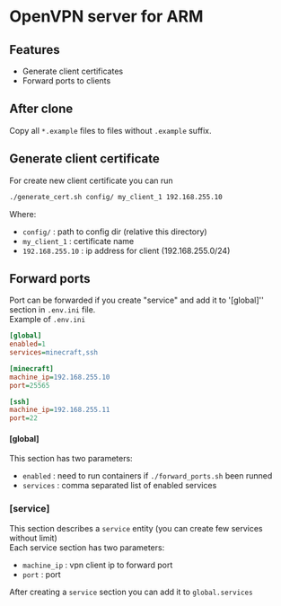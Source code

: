 # OpenVPN server for ARM

## Features
- Generate client certificates
- Forward ports to clients

## After clone
Copy all `*.example` files to files without `.example` suffix.  

## Generate client certificate
For create new client certificate you can run
```bash
./generate_cert.sh config/ my_client_1 192.168.255.10
```
Where:
- `config/` : path to config dir (relative this directory)
- `my_client_1` : certificate name
- `192.168.255.10` : ip address for client (192.168.255.0/24)

## Forward ports
Port can be forwarded if you create "service" and add it to '[global]'' section in `.env.ini` file.  
Example of `.env.ini`  
```ini
[global]
enabled=1
services=minecraft,ssh

[minecraft]
machine_ip=192.168.255.10
port=25565

[ssh]
machine_ip=192.168.255.11
port=22
```

#### [global]
This section has two parameters:
- `enabled` : need to run containers if `./forward_ports.sh` been runned
- `services` : comma separated list of enabled services

### [service]
This section describes a `service` entity (you can create few services without limit)  
Each service section has two parameters:  
- `machine_ip` : vpn client ip to forward port 
- `port` : port

After creating a `service` section you can add it to `global.services`
